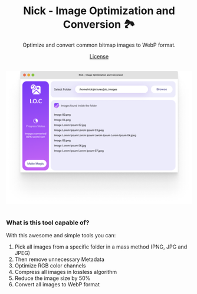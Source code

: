 <h1 align="center">Nick - Image Optimization and Conversion 🏞</h1>

<p align="center">Optimize and convert common bitmap images to WebP format.</p>

<p align="center">
  <a href="./LICENSE">License</a>
</p>
<br>
<img src="./Sample.png" alt="Image optimization and conversion sample." width="896px" height="auto" align="center">
<br>
<br>
<h3>What is this tool capable of?</h3>
<p>With this awesome and simple tools you can:</p>
<ol>
<li>Pick all images from a specific folder in a mass method (PNG, JPG and JPEG)</li>
<li>Then remove unnecessary Metadata</li>
<li>Optimize RGB color channels</li>
<li>Compress all images in lossless algorithm</li>
<li>Reduce the image size by 50%</li>
<li>Convert all images to WebP format</li>
</ol>
